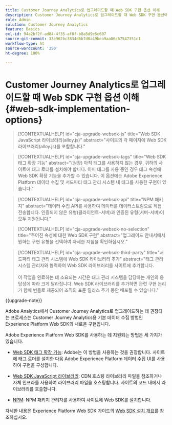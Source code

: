 ```yaml
---
title: Customer Journey Analytics로 업그레이드할 때 Web SDK 구현 옵션 이해
description: Customer Journey Analytics로 업그레이드할 때 Web SDK 구현 옵션에 대해 알아보기
role: Admin
solution: Customer Journey Analytics
feature: Basics
exl-id: 94a2bf2f-ad84-4f35-af8f-b8a5d9e5c607
source-git-commit: 33e962bc3834d6b7d0a49bea9aa06c67547351c1
workflow-type: ht
source-wordcount: '350'
ht-degree: 100%

---
```


# Customer Journey Analytics로 업그레이드할 때 Web SDK 구현 옵션 이해 {#web-sdk-implementation-options}

<!-- markdownlint-disable MD034 -->

>[!CONTEXTUALHELP]
>id="cja-upgrade-websdk-js"
>title="Web SDK JavaScript 라이브러리(alloy.js)"
>abstract="사이트의 각 페이지에 Web SDK 라이브러리(alloy.js)를 포함합니다."

<!-- markdownlint-enable MD034 -->

<!-- markdownlint-disable MD034 -->

>[!CONTEXTUALHELP]
>id="cja-upgrade-websdk-tags"
>title="Web SDK 태그 확장 기능"
>abstract="(권장) 아직 태그를 사용하지 않는 경우, 귀하의 사이트에 태그 로더를 설치해야 합니다. 이미 태그를 사용 중인 경우 태그 속성에 Web SDK 확장 기능을 추가할 수 있습니다. 이 옵션에는 Adobe Experience Platform 데이터 수집 및 서드파티 태그 관리 시스템 내 태그를 사용한 구현이 있습니다."

<!-- markdownlint-enable MD034 -->

<!-- markdownlint-disable MD034 -->

>[!CONTEXTUALHELP]
>id="cja-upgrade-websdk-api"
>title="NPM 패키지"
>abstract="데이터 수집 API를 사용하여 데이터를 데이터스트림으로 직접 전송합니다. 인증되지 않은 유형(클라이언트-서버)과 인증된 유형(서버-서버)이 모두 지원됩니다."

<!-- markdownlint-enable MD034 -->

<!-- markdownlint-disable MD034 -->

>[!CONTEXTUALHELP]
>id="cja-upgrade-websdk-no-selection"
>title="주어진 속성에 대한 Web SDK 구현"
>abstract="업그레이드 안내서에서 원하는 구현 유형을 선택하여 자세한 지침을 확인하십시오."

<!-- markdownlint-enable MD034 -->

<!-- markdownlint-disable MD034 -->

>[!CONTEXTUALHELP]
>id="cja-upgrade-websdk-third-party"
>title="서드파티 태그 관리 시스템에 Web SDK 라이브러리 추가"
>abstract="태그 관리 시스템 관리자와 협력하여 Web SDK 라이브러리를 사이트에 추가합니다.<br><br>이 작업을 완료하는 데 소요되는 시간은 태그 관리 시스템을 담당하는 개인의 응답성에 따라 크게 달라집니다. Web SDK 라이브러리를 추가하면 관련 구현 논리가 함께 번들로 제공되어 조직의 표준 릴리스 주기 동안 배포될 수 있습니다."

<!-- markdownlint-enable MD034 -->

{{upgrade-note}}

Adobe Analytics에서 Customer Journey Analytics로 업그레이드하는 데 권장되는 프로세스는 Customer Journey Analytics용 기본 데이터 수집 방법인 Experience Platform Web SDK의 새로운 구현입니다.

Adobe Experience Platform Web SDK를 사용하는 데 지원되는 방법은 세 가지가 있습니다.

* [Web SDK 태그 확장 기능](https://experienceleague.adobe.com/ko/docs/experience-platform/web-sdk/install/extension): Adobe는 이 방법을 사용하는 것을 권장합니다. 사이트에 태그 로더를 설치한 다음 Adobe Experience Platform 데이터 수집 UI를 사용하여 구현을 구성합니다.

* [Web SDK JavaScript 라이브러리](https://experienceleague.adobe.com/ko/docs/experience-platform/web-sdk/install/library): CDN 호스팅 라이브러리 파일을 참조하거나 자체 인프라를 사용하여 라이브러리 파일을 호스팅합니다. 사이트의 코드 내에서 라이브러리를 호출합니다.

* [NPM](https://experienceleague.adobe.com/ko/docs/experience-platform/web-sdk/install/npm): NPM 패키지 관리자를 사용하여 사이트에 Web SDK를 설치합니다.

자세한 내용은 Experience Platform Web SDK 가이드의 [Web SDK 설치 개요](https://experienceleague.adobe.com/ko/docs/experience-platform/web-sdk/install/overview)를 참조하십시오.
